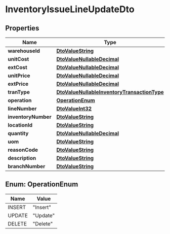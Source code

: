 
# InventoryIssueLineUpdateDto

## Properties
Name | Type | Description | Notes
------------ | ------------- | ------------- | -------------
**warehouseId** | [**DtoValueString**](DtoValueString.md) |  |  [optional]
**unitCost** | [**DtoValueNullableDecimal**](DtoValueNullableDecimal.md) |  |  [optional]
**extCost** | [**DtoValueNullableDecimal**](DtoValueNullableDecimal.md) |  |  [optional]
**unitPrice** | [**DtoValueNullableDecimal**](DtoValueNullableDecimal.md) |  |  [optional]
**extPrice** | [**DtoValueNullableDecimal**](DtoValueNullableDecimal.md) |  |  [optional]
**tranType** | [**DtoValueNullableInventoryTransactionType**](DtoValueNullableInventoryTransactionType.md) |  |  [optional]
**operation** | [**OperationEnum**](#OperationEnum) |  |  [optional]
**lineNumber** | [**DtoValueInt32**](DtoValueInt32.md) |  |  [optional]
**inventoryNumber** | [**DtoValueString**](DtoValueString.md) |  |  [optional]
**locationId** | [**DtoValueString**](DtoValueString.md) |  |  [optional]
**quantity** | [**DtoValueNullableDecimal**](DtoValueNullableDecimal.md) |  |  [optional]
**uom** | [**DtoValueString**](DtoValueString.md) |  |  [optional]
**reasonCode** | [**DtoValueString**](DtoValueString.md) |  |  [optional]
**description** | [**DtoValueString**](DtoValueString.md) |  |  [optional]
**branchNumber** | [**DtoValueString**](DtoValueString.md) |  |  [optional]


<a name="OperationEnum"></a>
## Enum: OperationEnum
Name | Value
---- | -----
INSERT | &quot;Insert&quot;
UPDATE | &quot;Update&quot;
DELETE | &quot;Delete&quot;



